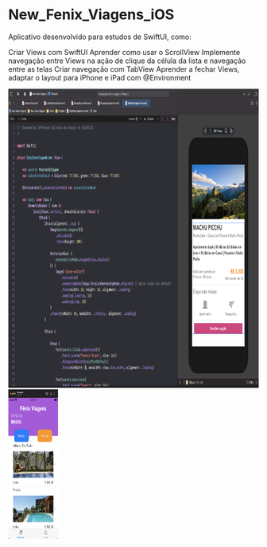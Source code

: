 # New_Fenix_Viagens_iOS
Aplicativo desenvolvido para estudos de SwiftUI, como:

Criar Views com SwiftUI
Aprender como usar o ScrollView
Implemente navegação entre Views na ação de clique da célula da lista e navegação entre as telas
Criar navegação com TabView
Aprender a fechar Views, adaptar o layout para iPhone e iPad com @Environment

<img src="https://github.com/jeff77araujo/New_Fenix_Viagens_iOS/blob/main/print_xcode.png" height=600 width=1200 /> 
<img src="https://github.com/jeff77araujo/New_Fenix_Viagens_iOS/blob/main/print_tela_destaques.png" height=300 width=100 /> 
